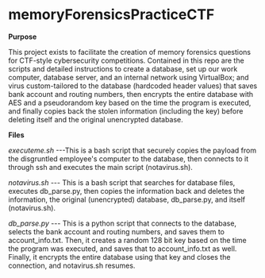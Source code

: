 # memoryForensicsPracticeCTF

**Purpose**

This project exists to facilitate the creation of memory forensics questions for CTF-style cybersecurity competitions. Contained in this repo are the scripts and detailed instructions to create a database, set up our work computer, database server, and an internal network using VirtualBox; and virus custom-tailored to the database (hardcoded header values) that saves bank account and routing numbers, then encrypts the entire database with AES and a pseudorandom key based on the time the program is executed, and finally copies back the stolen information (including the key) before deleting itself and the original unencrypted database.

**Files**

*executeme.sh* ---This is a bash script that securely copies the payload from the disgruntled employee's computer to the database, then connects to it through ssh and executes the main script (notavirus.sh).

*notavirus.sh* --- This is a bash script that searches for database files, executes db_parse.py, then copies the information back and deletes the information, the original (unencrypted) database, db_parse.py, and itself (notavirus.sh).


*db_parse.py* --- This is a python script that connects to the database, selects the bank account and routing numbers, and saves them to account_info.txt. Then, it creates a random 128 bit key based on the time the program was executed, and saves that to account_info.txt as well. Finally, it encrypts the entire database using that key and closes the connection, and notavirus.sh resumes.
